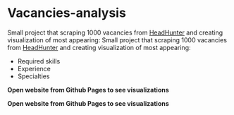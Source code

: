 # Vacancies-analysis
Small project that scraping 1000 vacancies from [HeadHunter](https://hh.ru) and creating visualization of most appearing:
Small project that scraping 1000 vacancies from [HeadHunter](https://hh.ru) and creating visualization of most appearing:
- Required skills  
- Experience  
- Specialties 

**Open website from Github Pages to see visualizations**


**Open website from Github Pages to see visualizations**